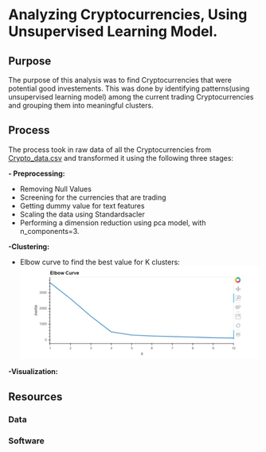 # Analyzing Cryptocurrencies, Using Unsupervised Learning Model.
## Purpose
The purpose of this analysis was to find Cryptocurrencies that were potential good investements. This was done by identifying patterns(using unsupervised learning model) among the current trading Cryptocurrencies and grouping them into meaningful clusters.

## Process
The process took in raw data of all the Cryptocurrencies from [Crypto_data.csv](https://github.com/Muzznah/Cryptocurrencies/blob/master/Data/crypto_data.csv) and transformed it using the following three stages:

**- Preprocessing:**
  - Removing Null Values
  - Screening for the currencies that are trading 
  - Getting dummy value for text features
  - Scaling the data using Standardsacler
  - Performing a dimension reduction using pca model, with n_components=3.
  
  **-Clustering:**
  - Elbow curve to find the best value for K clusters:
  ![](https://github.com/Muzznah/Cryptocurrencies/blob/master/Data/Elbow-Curve.png)
  
  **-Visualization:**
  
## Resources
### Data
### Software
